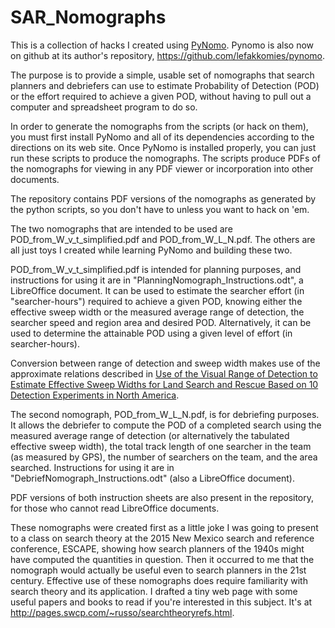 # SAR_Nomographs

This is a collection of hacks I created using
[PyNomo](http://www.pynomo.org/).  Pynomo is also now on github at
its author's repository, https://github.com/lefakkomies/pynomo.

The purpose is to provide a simple, usable set of nomographs that
search planners and debriefers can use to estimate Probability of Detection
(POD) or the effort required to achieve a given POD, without having to pull
out a computer and spreadsheet program to do so.

In order to generate the nomographs from the scripts (or hack on them), you
must first install PyNomo and all of its dependencies according to
the directions on its web site.  Once PyNomo is installed properly,
you can just run these scripts to produce the nomographs.  The scripts
produce PDFs of the nomographs for viewing in any PDF viewer or
incorporation into other documents.

The repository contains PDF versions of the nomographs as generated by the
python scripts, so you don't have to unless you want to hack on 'em.

The two nomographs that are intended to be used are
POD_from_W_v_t_simplified.pdf and POD_from_W_L_N.pdf.  The others are
all just toys I created while learning PyNomo and building these two.

POD_from_W_v_t_simplified.pdf is intended for planning purposes, and
instructions for using it are in "PlanningNomograph_Instructions.odt",
a LibreOffice document.  It can be used to estimate the searcher
effort (in "searcher-hours") required to achieve a given POD, knowing
either the effective sweep width or the measured average range of
detection, the searcher speed and region area and desired POD.
Alternatively, it can be used to determine the attainable POD using a
given level of effort (in searcher-hours).

Conversion between range of detection and sweep width makes use of the
approximate relations described in [Use of the Visual Range of
Detection to Estimate Effective Sweep Widths for Land Search and
Rescue Based on 10 Detection Experiments in North
America](http://www.wemjournal.org/article/S1080-6032%2813%2900266-4/abstract).

The second nomograph, POD_from_W_L_N.pdf, is for debriefing purposes.
It allows the debriefer to compute the POD of a completed search using
the measured average range of detection (or alternatively the
tabulated effective sweep width), the total track length of one
searcher in the team (as measured by GPS), the number of searchers on
the team, and the area searched.  Instructions for using it are in
"DebriefNomograph_Instructions.odt" (also a LibreOffice document).


PDF versions of both instruction sheets are also present in the
repository, for those who cannot read LibreOffice documents.

These nomographs were created first as a little joke I was going to
present to a class on search theory at the 2015 New Mexico search and
reference conference, ESCAPE, showing how search planners of the 1940s
might have computed the quantities in question.  Then it occurred to
me that the nomograph would actually be useful even to search planners
in the 21st century.  Effective use of these nomographs does require
familiarity with search theory and its application.  I drafted a tiny
web page with some useful papers and books to read if you're
interested in this subject.  It's at
http://pages.swcp.com/~russo/searchtheoryrefs.html.
